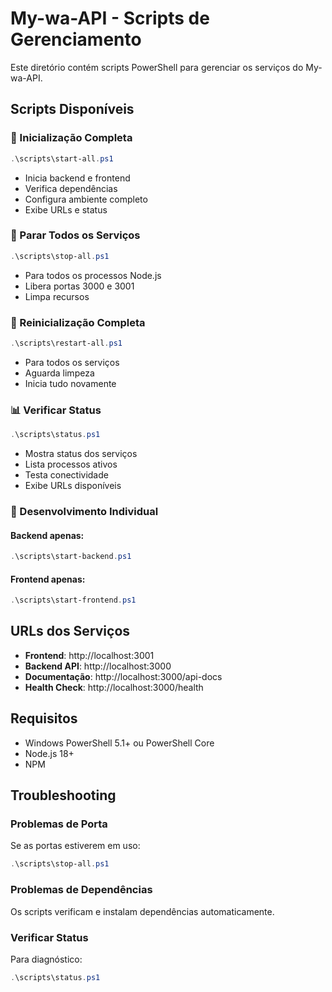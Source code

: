 # My-wa-API - Scripts de Gerenciamento

Este diretório contém scripts PowerShell para gerenciar os serviços do My-wa-API.

## Scripts Disponíveis

### 🚀 Inicialização Completa
```powershell
.\scripts\start-all.ps1
```
- Inicia backend e frontend
- Verifica dependências
- Configura ambiente completo
- Exibe URLs e status

### 🛑 Parar Todos os Serviços
```powershell
.\scripts\stop-all.ps1
```
- Para todos os processos Node.js
- Libera portas 3000 e 3001
- Limpa recursos

### 🔄 Reinicialização Completa
```powershell
.\scripts\restart-all.ps1
```
- Para todos os serviços
- Aguarda limpeza
- Inicia tudo novamente

### 📊 Verificar Status
```powershell
.\scripts\status.ps1
```
- Mostra status dos serviços
- Lista processos ativos
- Testa conectividade
- Exibe URLs disponíveis

### 🔧 Desenvolvimento Individual

#### Backend apenas:
```powershell
.\scripts\start-backend.ps1
```

#### Frontend apenas:
```powershell
.\scripts\start-frontend.ps1
```

## URLs dos Serviços

- **Frontend**: http://localhost:3001
- **Backend API**: http://localhost:3000
- **Documentação**: http://localhost:3000/api-docs
- **Health Check**: http://localhost:3000/health

## Requisitos

- Windows PowerShell 5.1+ ou PowerShell Core
- Node.js 18+
- NPM

## Troubleshooting

### Problemas de Porta
Se as portas estiverem em uso:
```powershell
.\scripts\stop-all.ps1
```

### Problemas de Dependências
Os scripts verificam e instalam dependências automaticamente.

### Verificar Status
Para diagnóstico:
```powershell
.\scripts\status.ps1
```
